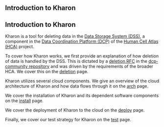Introduction to Kharon
------------------------

## Introduction to Kharon

Kharon is a tool for deleting data in the [Data Storage System (DSS)](https://github.com/HumanCellAtlas/data-store),
a component in the [Data Coordination Platform (DCP)](https://github.com/HumanCellAtlas/dcp-community)
of the [Human Cell Atlas (HCA)](https://github.com/HumanCellAtlas) project.

To cover how Kharon works, we first provide an explanation of how deletion of data is handled by the DSS. This is
dictated by a [deletion RFC](https://github.com/HumanCellAtlas/dcp-community/blob/master/rfcs/text/0004-dss-deletion-process.md)
in the [dcp-community repository](https://github.com/HumanCellAtlas/dcp-community) and was driven by the
requirements of the broader HCA. We cover this on the [deletion](deletion.md) page.

Kharon utilizes several cloud components. We give an overview of the cloud architecture of Kharon and how data
flows through it on the [arch](arch.md) page.

We cover the installation of Kharon and its dependent software components on the [install](install.md) page.

We cover the deployment of Kharon to the cloud on the [deploy](deploy.md) page.

Finally, we cover our test strategy for Kharon on the [test](test.md) page.
